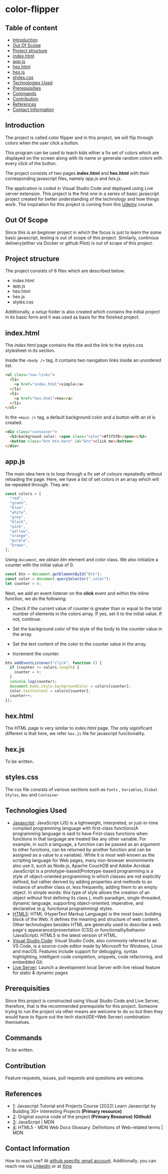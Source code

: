 # color-flipper

## Table of content

- [Introduction](#introduction)
- [Out Of Scope](#out-of-scope)
- [Project structure](#project-structure)
- [index.html](#indexhtml)
- [app.js](#appjs)
- [hex.html](#hexhtml)
- [hex.js](#hexjs)
- [styles.css](#stylescss)
- [Technologies Used](#technologies-used)
- [Prerequisities](#prerequisities)
- [Commands](#commands)
- [Contribution](#contribution)
- [References](#references)
- [Contact Information](#contact-information)

## Introduction

The project is called color flipper and in this project, we will flip through colors when the user click a button.

This program can be used to teach kids either a fix set of colors which are displayed on the screen along with its name or generate random colors with every click of the button.

The project consists of two pages **index.html** and **hex.html** with their corresponding javascript files, namely _app.js_ and _hex.js_.

The application is coded in Visual Studio Code and deployed using Live server extension. This project is the first one in a series of basic javascript project created for better understanding of the technology and how things work. The inspiration for this project is coming from this [Udemy](https://www.udemy.com/course/javascript-tutorial-for-beginners-w/) course.

## Out Of Scope

Since this is an beginner project in which the focus is just to learn the some basic javascript, testing is out of scope of this project. Similarly, continous delivery(either via Docker or github Pilot) is out of scope of this project.

## Project structure

The project consists of 6 files which are described below:

- index.html
- app.js
- hex.html
- hex.js
- styles.css

Additionally, a _setup_ folder is also created which contains the initial project in its basic form and it was used as basis for the finished project.

## index.html

The _index.html_ page contains the title and the link to the _styles.css_ stylesheet in its <head /> section.

Inside the `<body />` tag, it contains two navigation links inside an unordered list.

```html
<ul class="nav-links">
  <li>
    <a href="index.html">simple</a>
  </li>
  <li>
    <a href="hex.html">hex</a>
  </li>
</ul>
```

In the `<main />` tag, a default background color and a button with an id is created.

```html
<div class="container">
  <h2>background color: <span class="color">#f1f5f8</span></h2>
  <button class="btn btn-hero" id="btn">click me</button>
</div>
```

## app.js

The main idea here is to loop through a fix set of colours repeatedly without reloading the page. Here, we have a list of set colors in an array which will be repeated through. They are:

```javascript
const colors = [
  "red",
  "green",
  "blue",
  "white",
  "grey",
  "black",
  "pink",
  "yellow",
  "orange",
  "purple",
  "brown",
];
```

Using `document`, we obtain _btn_ element and _color_ class. We also initialize a counter with the initial value of 0.

```javascript
const btn = document.getElementById("btn");
const color = document.querySelector(".color");
let counter = 0;
```

Next, we add an event listener on the **click** event and within the inline function, we do the following:

- Check if the current value of counter is greater than or equal to the total number of elements in the colors array. If yes, set it to the initial value. If not, continue.

- Set the background color of the style of the body to the counter value in the array.

- Set the text content of the color to the counter value in the array.

- Increment the counter.

```javascript
btn.addEventListener("click", function () {
  if (counter >= colors.length) {
    counter = 0;
  }
  console.log(counter);
  document.body.style.backgroundColor = colors[counter];
  color.textContent = colors[counter];
  counter++;
});
```

## hex.html

The HTML page is very similar to _index.html_ page. The only siginificant different is that here, we refer `hex.js` file for javascript functionality.

## hex.js

To be written.

## styles.css

The css file consists of various sections such as `Fonts` , `Variables`, `Global Styles`, `Nav` and `Container`

## Technologies Used

- [Javascript](https://www.w3schools.com/js/): JavaScript (JS) is a lightweight, interpreted, or just-in-time compiled programming language with first-class functions(A programming language is said to have First-class functions when functions in that language are treated like any other variable. For example, in such a language, a function can be passed as an argument to other functions, can be returned by another function and can be assigned as a value to a variable). While it is most well-known as the scripting language for Web pages, many non-browser environments also use it, such as Node.js, Apache CouchDB and Adobe Acrobat. JavaScript is a prototype-based(Prototype-based programming is a style of object-oriented programming in which classes are not explicitly defined, but rather derived by adding properties and methods to an instance of another class or, less frequently, adding them to an empty object. In simple words: this type of style allows the creation of an object without first defining its class.), multi-paradigm, single-threaded, dynamic language, supporting object-oriented, imperative, and declarative (e.g. functional programming) styles.
- [HTML5](https://www.w3schools.com/html/default.asp): HTML (HyperText Markup Language) is the most basic building block of the Web. It defines the meaning and structure of web content. Other technologies besides HTML are generally used to describe a web page's appearance/presentation (CSS) or functionality/behavior (JavaScript). HTML5 is the latest version of HTML.
- [Visual Studio Code](https://code.visualstudio.com/Download): Visual Studio Code, also commonly referred to as VS Code, is a source-code editor made by Microsoft for Windows, Linux and macOS. Features include support for debugging, syntax highlighting, intelligent code completion, snippets, code refactoring, and embedded Git.
- [Live Server](https://marketplace.visualstudio.com/items?itemName=ritwickdey.LiveServer): Launch a development local Server with live reload feature for static & dynamic pages

## Prerequisities

Since this project is constructed using Visual Studio Code and Live Server, therefore, that is the recommended prerequisite for this project. Someone trying to run the project via other means are welcome to do so but then they would have to figure out the tech stack(IDE+Web Server) combination themselves.

## Commands

To be written.

## Contribution

Feature requests, issues, pull requests and questions are welcome.

## References

- [1](https://www.udemy.com/course/javascript-tutorial-for-beginners-w/): Javascript Tutorial and Projects Course (2022)
  Learn Javascript by Building 30+ Interesting Projects **(Primary resource)**
- [2](https://github.com/john-smilga/javascript-basic-projects): Original source code of the project **(Primary Resource) (Github)**
- [3](https://developer.mozilla.org/en-US/docs/Web/JavaScript): JavaScript | MDN
- [4](https://developer.mozilla.org/en-US/docs/Glossary/HTML5): HTML5 - MDN Web Docs Glossary: Definitions of Web-related terms | MDN

## Contact Information

How to reach me? At [github specific gmail account](mailto:syedumerahmedcode@gmail.com?subject=%5BGitHub%5D%20Hello%20from%20Github). Additionally, you can reach me via [Linkedin](https://www.linkedin.com/in/syed-umer-ahmed-a346a746/) or at [Xing](https://www.xing.com/profile/SyedUmer_Ahmed/cv)
